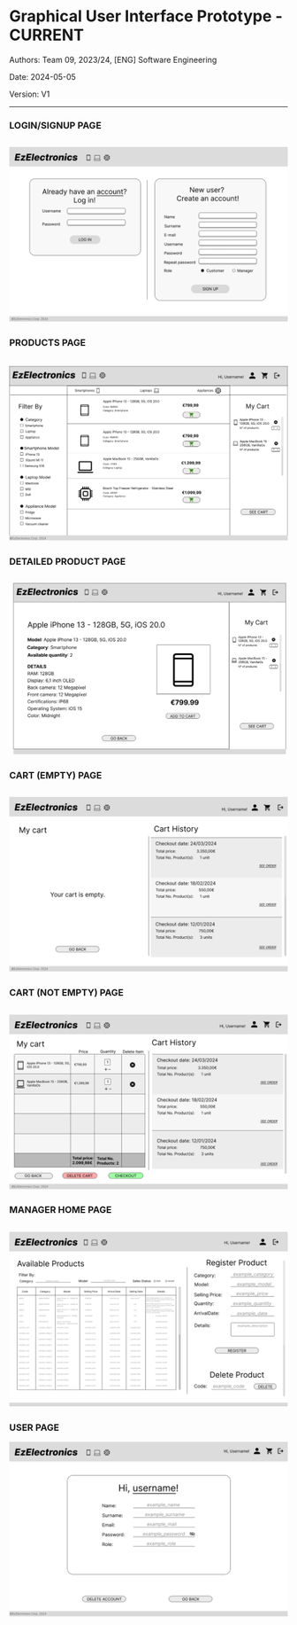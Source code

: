 # Graphical User Interface Prototype - CURRENT

Authors: Team 09, 2023/24, [ENG] Software Engineering

Date: 2024-05-05

Version: V1

------------------------------

### LOGIN/SIGNUP PAGE
![LOGIN_SIGNUP_PAGE_V1](gui_v1/01_LOGIN_SIGNUP_PAGE_V1.png)
------------------------------

### PRODUCTS PAGE
![PRODUCTS_PAGE_V1](gui_v1/02_PRODUCTS_PAGE_V1.png)
------------------------------

### DETAILED PRODUCT PAGE
![DETAILED_PRODUCT_PAGE_V1](gui_v1/03_DETAILED_PRODUCT_PAGE_V1.png)
------------------------------

### CART (EMPTY) PAGE
![CART_PAGE_EMPTY_V1](<gui_v1/04_CART PAGE_EMPTY_V1.png>)
------------------------------

### CART (NOT EMPTY) PAGE
![CART_PAGE_NOT_EMPTY_V1](gui_v1/05_CART_PAGE_NOT_EMPTY_V1.png)
------------------------------

### MANAGER HOME PAGE
![MANAGER_HOME_PAGE_V1](gui_v1/07_MANAGER_HOME_PAGE_V1.png)
------------------------------

### USER PAGE
![USER_PAGE_V1](gui_v1/06_USER_PAGE_V1.png)